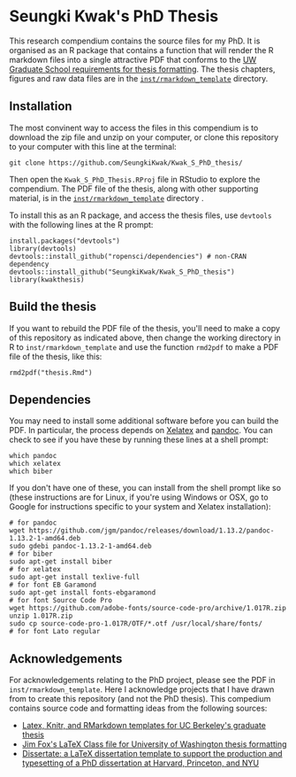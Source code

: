 Seungki Kwak's PhD Thesis
==============================

This research compendium contains the source files for my PhD. It is organised as an R package that contains a function that will render the R markdown files into a single attractive PDF that conforms to the [UW Graduate School requirements for thesis formatting](http://www.grad.washington.edu/students/etd/req-sections.shtml). The thesis chapters, figures and raw data files are in the [`inst/rmarkdown_template`](/inst/rmarkdown_template) directory.

## Installation

The most convinent way to access the files in this compendium is to download the zip file and unzip on your computer, or clone this repository to your computer with this line at the terminal:

```
git clone https://github.com/SeungkiKwak/Kwak_S_PhD_thesis/
```

Then open the `Kwak_S_PhD_Thesis.RProj` file in RStudio to explore the compendium. The PDF file of the thesis, along with other supporting material, is in the [`inst/rmarkdown_template`](/inst/rmarkdown_template) directory .

To install this as an R package, and access the thesis files, use `devtools`  with the following lines at the R prompt:

```
install.packages("devtools")
library(devtools)
devtools::install_github("ropensci/dependencies") # non-CRAN dependency
devtools::install_github("SeungkiKwak/Kwak_S_PhD_thesis")
library(kwakthesis)
```

##  Build the thesis 

If you want to rebuild the PDF file of the thesis, you'll need to make a copy of this repository as indicated above, then change the working directory in R to `inst/rmarkdown_template` and use the function `rmd2pdf` to make a PDF file of the thesis, like this:

```
rmd2pdf("thesis.Rmd")
```

## Dependencies

You may need to install some additional software before you can build the PDF. In particular, the process depends on [Xelatex](http://en.wikipedia.org/wiki/XeTeX) and [pandoc](http://johnmacfarlane.net/pandoc/installing.html). You can check to see if you have these by running these lines at a shell prompt:

```
which pandoc
which xelatex
which biber
```

If you don't have one of these, you can install from the shell prompt like so (these instructions are for Linux, if you're using Windows or OSX, go to Google for instructions specific to your system and Xelatex installation):

```
# for pandoc
wget https://github.com/jgm/pandoc/releases/download/1.13.2/pandoc-1.13.2-1-amd64.deb
sudo gdebi pandoc-1.13.2-1-amd64.deb
# for biber
sudo apt-get install biber
# for xelatex
sudo apt-get install texlive-full
# for font EB Garamond
sudo apt-get install fonts-ebgaramond
# for font Source Code Pro
wget https://github.com/adobe-fonts/source-code-pro/archive/1.017R.zip
unzip 1.017R.zip
sudo cp source-code-pro-1.017R/OTF/*.otf /usr/local/share/fonts/
# for font Lato regular

```

## Acknowledgements

For acknowledgements relating to the PhD project, please see the PDF in `inst/rmarkdown_template`. Here I acknowledge projects that I have drawn from to create this repository (and not the PhD thesis). This compedium contains source code and formatting ideas from the following sources:

* [Latex, Knitr, and RMarkdown templates for UC Berkeley's graduate thesis](https://github.com/stevenpollack/ucbthesis)
* [Jim Fox's LaTeX Class file for University of Washington thesis formatting](https://github.com/UWIT-IAM/UWThesis)
* [Dissertate: a LaTeX dissertation template to support the production and typesetting of a PhD dissertation at Harvard, Princeton, and NYU](https://github.com/suchow/Dissertate) 

